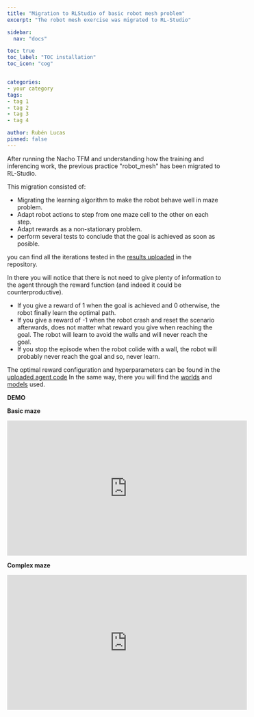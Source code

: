 ```yaml
---
title: "Migration to RLStudio of basic robot mesh problem"
excerpt: "The robot mesh exercise was migrated to RL-Studio"

sidebar:
  nav: "docs"

toc: true
toc_label: "TOC installation"
toc_icon: "cog"


categories:
- your category
tags:
- tag 1
- tag 2
- tag 3
- tag 4

author: Rubén Lucas
pinned: false
---
```


After running the Nacho TFM and understanding how the training and inferencing work, the previous practice "robot_mesh" has been migrated to RL-Studio.

This migration consisted of:
  -  Migrating the learning algorithm to make the robot behave well in maze problem.
  -  Adapt robot actions to step from one maze cell to the other on each step.
  -  Adapt rewards as a non-stationary problem.
  -  perform several tests to conclude that the goal is achieved as soon as posible.

you can find all the iterations tested in the [results uploaded](https://github.com/RoboticsLabURJC/2020-phd-ruben-lucas/tree/master/RL_Unibotics/RL-Studio/robot_mesh/agents/logs) in the repository.

In there you will notice that there is not need to give plenty of information to the agent through the reward function (and indeed it could be counterproductive).
   - If you give a reward of 1 when the goal is achieved and 0 otherwise, the robot finally learn the optimal path.
   - If you give a reward of -1 when the robot crash and reset the scenario afterwards, does not matter what reward you give when reaching the goal.
   The robot will learn to avoid the walls and will never reach the goal.
   - If you stop the episode when the robot colide with a wall, the robot will probably never reach the goal and so, never learn.

The optimal reward configuration and hyperparameters can be found in the [uploaded agent code](https://github.com/RoboticsLabURJC/2020-phd-ruben-lucas/tree/master/RL_Unibotics/RL-Studio/robot_mesh/agents)
In the same way, there you will find the [worlds](https://github.com/RoboticsLabURJC/2020-phd-ruben-lucas/tree/master/RL_Unibotics/RL-Studio/robot_mesh/world) and [models](https://github.com/RoboticsLabURJC/2020-phd-ruben-lucas/tree/master/RL_Unibotics/RL-Studio/robot_mesh/model) used.

<strong>DEMO</strong>

<strong>Basic maze</strong>

<iframe width="560" height="315" src="https://www.youtube.com/embed/HxAJtyRjt4g" title="YouTube video player" frameborder="0" allow="accelerometer; autoplay; clipboard-write; encrypted-media; gyroscope; picture-in-picture" allowfullscreen></iframe>

<strong>Complex maze</strong>

<iframe width="560" height="315" src="https://www.youtube.com/embed/UssHBsG9Ats" title="YouTube video player" frameborder="0" allow="accelerometer; autoplay; clipboard-write; encrypted-media; gyroscope; picture-in-picture" allowfullscreen></iframe>
